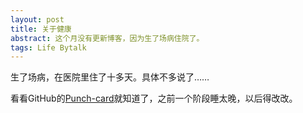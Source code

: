 ```yaml
---
layout: post
title: 关于健康
abstract: 这个月没有更新博客，因为生了场病住院了。
tags: Life Bytalk
---
```


生了场病，在医院里住了十多天。具体不多说了……

看看GitHub的[Punch-card](https://github.com/hczhcz/cotlang/graphs/punch-card)就知道了，之前一个阶段睡太晚，以后得改改。
